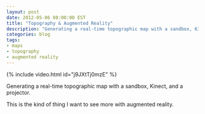 ```yaml
---
layout: post
date: 2012-05-06 08:00:00 EST
title: "Topography & Augmented Reality"
description: "Generating a real-time topographic map with a sandbox, Kinect, and a projector."
categories: blog
tags:
- maps
- topography
- augmented reality
---
```


{% include video.html id="j9JXtTj0mzE" %}

Generating a real-time topographic map with a sandbox, Kinect, and a projector.

This is the kind of thing I want to see more with augmented reality.
